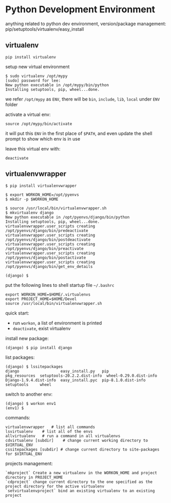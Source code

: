 # Python Development Environment

anything related to python dev environment, version/package management: pip/setuptools/virtualenv/easy_install

## virtualenv

    pip install virtualenv

setup new virtual environment

    $ sudo virtualenv /opt/mypy
    [sudo] password for lee:
    New python executable in /opt/mypy/bin/python
    Installing setuptools, pip, wheel...done.

we refer `/opt/mypy` as `ENV`, there will be `bin`, `include`, `lib`, `local` under `ENV` folder

activate a virtual env:

    source /opt/mypy/bin/activate

it will put this `ENV` in the first place of `$PATH`, and even update the shell prompt to show which env is in use

leave this virtual env with:

    deactivate

## virtualenvwrapper

    $ pip install virtualenvwrapper

    $ export WORKON_HOME=/opt/pyenvs
    $ mkdir -p $WORKON_HOME

    $ source /usr/local/bin/virtualenvwrapper.sh
    $ mkvirtualenv django
    New python executable in /opt/pyenvs/django/bin/python
    Installing setuptools, pip, wheel...done.
    virtualenvwrapper.user_scripts creating /opt/pyenvs/django/bin/predeactivate
    virtualenvwrapper.user_scripts creating /opt/pyenvs/django/bin/postdeactivate
    virtualenvwrapper.user_scripts creating /opt/pyenvs/django/bin/preactivate
    virtualenvwrapper.user_scripts creating /opt/pyenvs/django/bin/postactivate
    virtualenvwrapper.user_scripts creating /opt/pyenvs/django/bin/get_env_details

    (django) $

put the following lines to shell startup file `~/.bashrc`

    export WORKON_HOME=$HOME/.virtualenvs
    export PROJECT_HOME=$HOME/Devel
    source /usr/local/bin/virtualenvwrapper.sh

quick start:

- run `workon`, a list of environment is printed
- `deactivate`, exist virtualenv

install new package:

    (django) $ pip install django

list packages:

    (django) $ lssitepackages
    django                  easy_install.py   pip                  pkg_resources  setuptools-20.2.2.dist-info  wheel-0.29.0.dist-info
    Django-1.9.4.dist-info  easy_install.pyc  pip-8.1.0.dist-info  setuptools     wheel

switch to another env:

    (django) $ workon env1
    (env1) $

commands:

    virtualenvwrapper   # list all commands
    lsvirtualenv    # list all of the envs
    allvirtualenv   # run a command in all virtualenvs
    cdvirtualenv [subdir]    # change current working directory to $VIRTUAL_ENV
    cssitepackages [subdir] # change current directory to site-packages for $VIRTUAL_ENV

projects management:

    `mkproject` Create a new virtualenv in the WORKON_HOME and project directory in PROJECT_HOME
    `cdproject` change current directory to the one specified as the project directory for the active virtualenv
    `setvirtualenvproject` bind an existing virtualenv to an existing project
